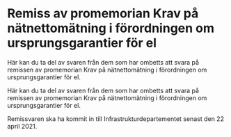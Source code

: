 # Remiss av promemorian Krav på nätnettomätning i förordningen om ursprungsgarantier för el

Här kan du ta del av svaren från dem som har ombetts att svara på remissen av promemorian Krav på nätnettomätning i förordningen om ursprungsgarantier för el.

Här kan du ta del av svaren från dem som har ombetts att svara på remissen av promemorian Krav på nätnettomätning i förordningen om ursprungsgarantier för el.

Remissvaren ska ha kommit in till Infrastrukturdepartementet senast den 22 april 2021.
